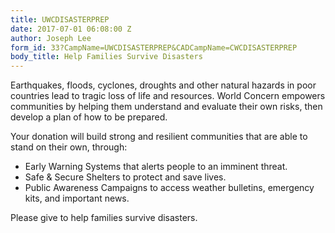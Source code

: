```yaml
---
title: UWCDISASTERPREP
date: 2017-07-01 06:08:00 Z
author: Joseph Lee
form_id: 33?CampName=UWCDISASTERPREP&CADCampName=CWCDISASTERPREP
body_title: Help Families Survive Disasters
---
```


Earthquakes, floods, cyclones, droughts and other natural hazards in poor countries lead to tragic loss of life and resources. World Concern empowers communities by helping them understand and evaluate their own risks, then develop a plan of how to be prepared. 

Your donation will build strong and resilient communities that are able to stand on their own, through:

* Early Warning Systems that alerts people to an imminent threat.
* Safe & Secure Shelters to protect and save lives.
* Public Awareness Campaigns to access weather bulletins, emergency kits, and important news.

Please give to help families survive disasters.
